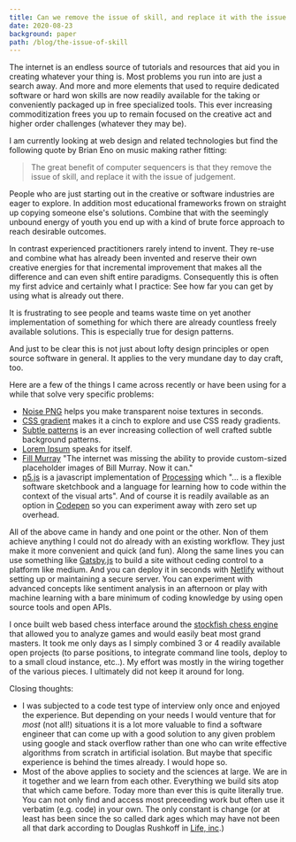 ```yaml
---
title: Can we remove the issue of skill, and replace it with the issue of judgement?
date: 2020-08-23
background: paper
path: /blog/the-issue-of-skill
---
```


The internet is an endless source of tutorials and resources that aid you in creating whatever your thing is. Most problems you run into are just a search away. And more and more elements that used to require dedicated software or hard won skills are now readily available for the taking or conveniently packaged up in free specialized tools. This ever increasing commoditization frees you up to remain focused on the creative act and higher order challenges (whatever they may be). 

I am currently looking at web design and related technologies but find the following quote by Brian Eno on music making rather fitting: 

> The great benefit of computer sequencers is that they remove the issue of skill, and replace it with the issue of judgement.

People who are just starting out in the creative or software industries are eager to explore. In addition most educational frameworks frown on straight up copying  someone else's solutions. Combine that with the seemingly unbound energy of youth you end up with a kind of brute force approach to reach desirable outcomes. 

In contrast experienced practitioners rarely intend to invent. They re-use and combine what has already been invented and reserve their own creative energies for that incremental improvement that makes all the difference and can even shift entire paradigms. Consequently this is often my first advice and certainly what I practice: See how far you can get by using what is already out there. 

It is frustrating to see people and teams waste time on yet another implementation of something for which there are already countless freely available solutions. This is especially true for design patterns. 

And just to be clear this is not just about lofty design principles or open source software in general. It applies to the very mundane day to day craft, too.

Here are a few of the things I came across recently or have been using for a while that solve very specific problems:

* [Noise PNG](http://noisepng.com) helps you make transparent noise textures in seconds.
* [CSS gradient](https://cssgradient.io) makes it a cinch to explore and use CSS ready gradients.
* [Subtle patterns](https://www.toptal.com/designers/subtlepatterns/) is an ever increasing collection of well crafted subtle background patterns.
* [Lorem Ipsum](https://loremipsum.io) speaks for itself.
* [Fill Murray](https://www.fillmurray.com) "The internet was missing the ability to provide custom-sized placeholder images of Bill Murray. Now it can."
* [p5.js](https://p5js.org) is a javascript implementation of [Processing](https://processing.org) which "... is a flexible software sketchbook and a language for learning how to code within the context of the visual arts". And of course it is readily available as an option in [Codepen](https://codepen.io/kohlhofer/pen/MWKEzBR) so you can experiment away with zero set up overhead.

All of the above came in handy and one point or the other. Non of them achieve anything I could not do already with an existing workflow. They just make it more convenient and quick (and fun). Along the same lines you can use something like [Gatsby.js](https://www.gatsbyjs.com) to build a site without ceding control to a platform like medium. And you can deploy it in seconds with [Netlify](https://www.netlify.com) without setting up or maintaining a secure server. You can experiment with advanced concepts like sentiment analysis in an afternoon or play with machine learning with a bare minimum of coding knowledge by using open source tools and open APIs. 

I once built web based chess interface around the [stockfish chess engine](https://stockfishchess.org) that allowed you to analyze games and would easily beat most grand masters. It took me only days as I simply combined 3 or 4 readily available open projects (to parse positions, to integrate command line tools, deploy to to a small cloud instance, etc..). My effort was mostly in the wiring together of the various pieces. I ultimately did not keep it around for long.

Closing thoughts: 

* I was subjected to a code test type of interview only once and enjoyed the experience. But depending on your needs I would venture that for *most* (not all!) situations it is a lot more valuable to find a software engineer that can come up with a good solution to any given problem using google and stack overflow rather than one who can write effective algorithms from scratch in artificial isolation. But maybe that specific experience is behind the times already. I would hope so.
* Most of the above applies to society and the sciences at large. We are in it together and we learn from each other. Everything we build sits  atop that which came before. Today more than ever this is quite literally true. You can not only find and access most preceeding work but often use it verbatim (e.g. code) in your own. The only constant is change (or at least has been since the so called dark ages which may have not been all that dark according to Douglas Rushkoff in [Life, inc](https://rushkoff.com/books/life-inc/).)
